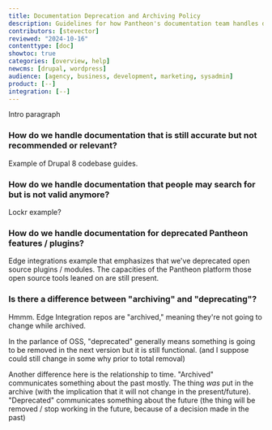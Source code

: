 ```yaml
---
title: Documentation Deprecation and Archiving Policy
description: Guidelines for how Pantheon's documentation team handles documentation related to deprecated features or out of date documentation that will not be further updated.
contributors: [stevector]
reviewed: "2024-10-16"
contenttype: [doc]
showtoc: true
categories: [overview, help]
newcms: [drupal, wordpress]
audience: [agency, business, development, marketing, sysadmin]
product: [--]
integration: [--]
---
```



Intro paragraph

### How do we handle documentation that is still accurate but not recommended or relevant?

Example of Drupal 8 codebase guides.

### How do we handle documentation that people may search for but is not valid anymore?

Lockr example?

### How do we handle documentation for deprecated Pantheon features / plugins?

Edge integrations example that emphasizes that we've deprecated open source plugins / modules.
The capacities of the Pantheon platform those open source tools leaned on are still present.

### Is there a difference between "archiving" and "deprecating"?

Hmmm. Edge Integration repos are "archived," meaning they're not going to change while archived.

In the parlance of OSS, "deprecated" generally means something is going to be removed in the next version but it is still functional. (and I suppose could still change in some why prior to total removal)

Another difference here is the relationship to time. "Archived" communicates something about the past mostly. The thing *was* put in the archive (with the implication that it will not change in the present/future). 
"Deprecated" communicates something about the future (the thing will be removed / stop working in the future, because of a decision made in the past)

